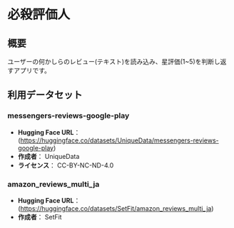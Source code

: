 # 必殺評価人

## 概要
ユーザーの何かしらのレビュー(テキスト)を読み込み、星評価(1~5)を判断し返すアプリです。

## 利用データセット
### messengers-reviews-google-play
- **Hugging Face URL**： (https://huggingface.co/datasets/UniqueData/messengers-reviews-google-play)
- **作成者**： UniqueData
- **ライセンス**： CC-BY-NC-ND-4.0

### amazon_reviews_multi_ja
- **Hugging Face URL**： (https://huggingface.co/datasets/SetFit/amazon_reviews_multi_ja)
- **作成者**： SetFit